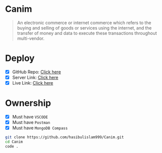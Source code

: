 # Canim

> An electronic commerce or internet commerce which refers to the buying and selling of goods or services using the internet, and the transfer of money and data to execute these transactions throughout multi-vendor.

# Deploy

- [x] GitHub Repo: [Click here](https://github.com/hasibulislam999/Canim)
- [x] Server Link: [Click here](https://canim.onrender.com)
- [x] Live Link: [Click here](https://canim.vercel.app)

# Ownership

- [x] Must have `VSCODE`
- [x] Must have `Postman`
- [x] Must have `MongoDB Compass`

```bash
git clone https://github.com/hasibulislam999/Canim.git
cd Canim
code .
```
